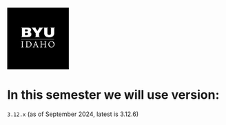 ![](../../banner.png)

# In this semester we will use version:
```3.12.x``` (as of September 2024, latest is 3.12.6)
